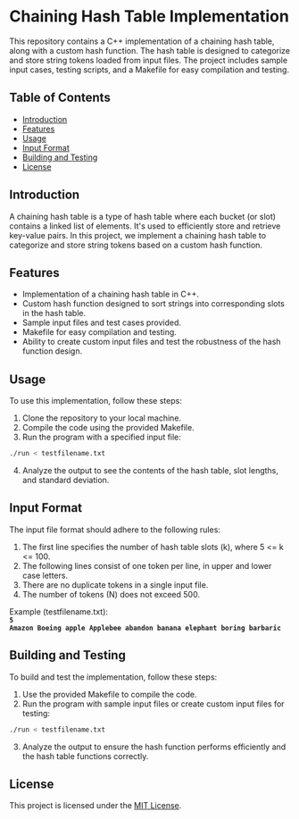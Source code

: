# Chaining Hash Table Implementation

This repository contains a C++ implementation of a chaining hash table, along with a custom hash function. The hash table is designed to categorize and store string tokens loaded from input files. The project includes sample input cases, testing scripts, and a Makefile for easy compilation and testing.

## Table of Contents

- [Introduction](#introduction)
- [Features](#features)
- [Usage](#usage)
- [Input Format](#input-format)
- [Building and Testing](#building-and-testing)
- [License](#license)

## Introduction

A chaining hash table is a type of hash table where each bucket (or slot) contains a linked list of elements. It's used to efficiently store and retrieve key-value pairs. In this project, we implement a chaining hash table to categorize and store string tokens based on a custom hash function.

## Features

- Implementation of a chaining hash table in C++.
- Custom hash function designed to sort strings into corresponding slots in the hash table.
- Sample input files and test cases provided.
- Makefile for easy compilation and testing.
- Ability to create custom input files and test the robustness of the hash function design.

## Usage

To use this implementation, follow these steps:

1. Clone the repository to your local machine.
2. Compile the code using the provided Makefile.
3. Run the program with a specified input file:
```bash
./run < testfilename.txt
```
4. Analyze the output to see the contents of the hash table, slot lengths, and standard deviation.

## Input Format

The input file format should adhere to the following rules:

1. The first line specifies the number of hash table slots (k), where 5 <= k <= 100.
2. The following lines consist of one token per line, in upper and lower case letters.
3. There are no duplicate tokens in a single input file.
4. The number of tokens (N) does not exceed 500.

Example (testfilename.txt):  
**`5`**  
**`Amazon Boeing apple Applebee abandon banana elephant boring barbaric`**  

## Building and Testing

To build and test the implementation, follow these steps:

1. Use the provided Makefile to compile the code.
2. Run the program with sample input files or create custom input files for testing:
```bash
./run < testfilename.txt
```
3. Analyze the output to ensure the hash function performs efficiently and the hash table functions correctly.

## License

This project is licensed under the [MIT License](LICENSE).

  


